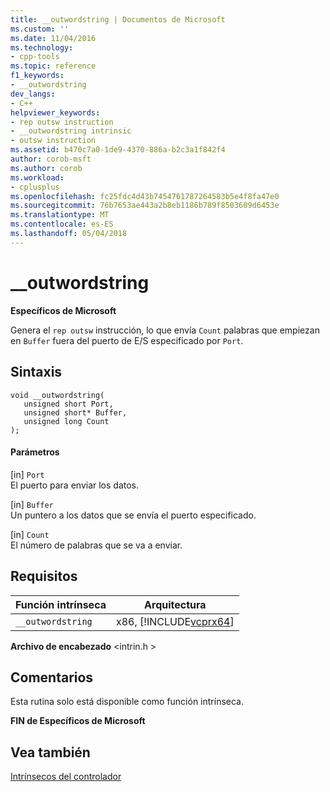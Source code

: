 ```yaml
---
title: __outwordstring | Documentos de Microsoft
ms.custom: ''
ms.date: 11/04/2016
ms.technology:
- cpp-tools
ms.topic: reference
f1_keywords:
- __outwordstring
dev_langs:
- C++
helpviewer_keywords:
- rep outsw instruction
- __outwordstring intrinsic
- outsw instruction
ms.assetid: b470c7a0-1de9-4370-886a-b2c3a1f842f4
author: corob-msft
ms.author: corob
ms.workload:
- cplusplus
ms.openlocfilehash: fc25fdc4d43b7454761787264583b5e4f8fa47e0
ms.sourcegitcommit: 76b7653ae443a2b8eb1186b789f8503609d6453e
ms.translationtype: MT
ms.contentlocale: es-ES
ms.lasthandoff: 05/04/2018
---
```

# <a name="outwordstring"></a>__outwordstring
**Específicos de Microsoft**  
  
 Genera el `rep outsw` instrucción, lo que envía `Count` palabras que empiezan en `Buffer` fuera del puerto de E/S especificado por `Port`.  
  
## <a name="syntax"></a>Sintaxis  
  
```  
void __outwordstring(   
   unsigned short Port,   
   unsigned short* Buffer,   
   unsigned long Count   
);  
```  
  
#### <a name="parameters"></a>Parámetros  
 [in] `Port`  
 El puerto para enviar los datos.  
  
 [in] `Buffer`  
 Un puntero a los datos que se envía el puerto especificado.  
  
 [in] `Count`  
 El número de palabras que se va a enviar.  
  
## <a name="requirements"></a>Requisitos  
  
|Función intrínseca|Arquitectura|  
|---------------|------------------|  
|`__outwordstring`|x86, [!INCLUDE[vcprx64](../assembler/inline/includes/vcprx64_md.md)]|  
  
 **Archivo de encabezado** \<intrin.h >  
  
## <a name="remarks"></a>Comentarios  
 Esta rutina solo está disponible como función intrínseca.  
  
**FIN de Específicos de Microsoft**  
  
## <a name="see-also"></a>Vea también  
 [Intrínsecos del controlador](../intrinsics/compiler-intrinsics.md)